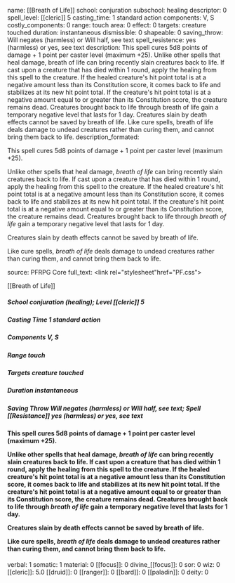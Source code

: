 name: [[Breath of Life]]
school: conjuration
subschool: healing
descriptor: 0
spell_level: [[cleric]] 5
casting_time: 1 standard action
components: V, S
costly_components: 0
range: touch
area: 0
effect: 0
targets: creature touched
duration: instantaneous
dismissible: 0
shapeable: 0
saving_throw: Will negates (harmless) or Will half, see text
spell_resistence: yes (harmless) or yes, see text
description: This spell cures 5d8 points of damage + 1 point per caster level (maximum +25). Unlike other spells that heal damage, breath of life can bring recently slain creatures back to life. If cast upon a creature that has died within 1 round, apply the healing from this spell to the creature. If the healed creature's hit point total is at a negative amount less than its Constitution score, it comes back to life and stabilizes at its new hit point total. If the creature's hit point total is at a negative amount equal to or greater than its Constitution score, the creature remains dead. Creatures brought back to life through breath of life gain a temporary negative level that lasts for 1 day. Creatures slain by death effects cannot be saved by breath of life. Like cure spells, breath of life deals damage to undead creatures rather than curing them, and cannot bring them back to life.
description_formated: <p>This spell cures 5d8 points of damage + 1 point per caster level (maximum +25).</p><p>Unlike other spells that heal damage, <i>breath of life</i> can bring recently slain creatures back to life. If cast upon a creature that has died within 1 round, apply the healing from this spell to the creature. If the healed creature's hit point total is at a negative amount less than its Constitution score, it comes back to life and stabilizes at its new hit point total. If the creature's hit point total is at a negative amount equal to or greater than its Constitution score, the creature remains dead. Creatures brought back to life through <i>breath of life</i> gain a temporary negative level that lasts for 1 day.</p><p>Creatures slain by death effects cannot be saved by breath of life.</p><p>Like cure spells, <i>breath of life</i> deals damage to undead creatures rather than curing them, and cannot bring them back to life.</p>
source: PFRPG Core
full_text: <link rel="stylesheet"href="PF.css"><div class="heading"><p class="alignleft">[[Breath of Life]]</p><div style="clear: both;"></div></div><div><h5><b>School </b>conjuration (healing); <b>Level </b>[[cleric]] 5</h5><h5><b>Casting Time </b>1 standard action</h5><h5><b>Components </b>V, S</h5><h5><b>Range </b>touch</h5><h5><b>Targets </b> creature touched</h5><h5><b>Duration </b>instantaneous</h5><h5><b>Saving Throw </b>Will negates (harmless) or Will half, see text; <b>Spell [[Resistance]] </b>yes (harmless) or yes, see text</h5></div><div><h4><p>This spell cures 5d8 points of damage + 1 point per caster level (maximum +25).</p><p>Unlike other spells that heal damage, <i>breath of life</i> can bring recently slain creatures back to life. If cast upon a creature that has died within 1 round, apply the healing from this spell to the creature. If the healed creature's hit point total is at a negative amount less than its Constitution score, it comes back to life and stabilizes at its new hit point total. If the creature's hit point total is at a negative amount equal to or greater than its Constitution score, the creature remains dead. Creatures brought back to life through <i>breath of life</i> gain a temporary negative level that lasts for 1 day.</p><p>Creatures slain by death effects cannot be saved by breath of life.</p><p>Like cure spells, <i>breath of life</i> deals damage to undead creatures rather than curing them, and cannot bring them back to life.</p></h4></div>
verbal: 1
somatic: 1
material: 0
[[focus]]: 0
divine_[[focus]]: 0
sor: 0
wiz: 0
[[cleric]]: 5.0
[[druid]]: 0
[[ranger]]: 0
[[bard]]: 0
[[paladin]]: 0
deity: 0
